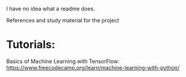 I have no idea what a readme does.

References and study material for the project

# Tutorials:
Basics of Machine Learning with TensorFlow: https://www.freecodecamp.org/learn/machine-learning-with-python/
